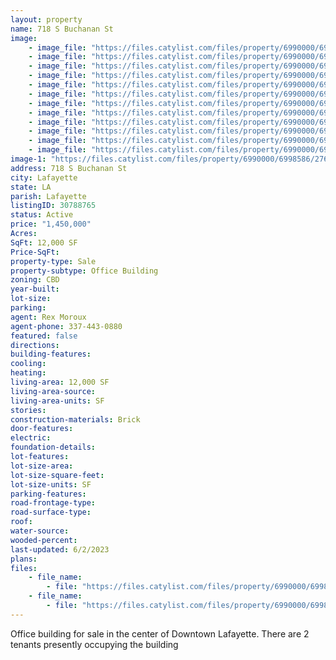 ```yaml
---
layout: property
name: 718 S Buchanan St
image:
    - image_file: "https://files.catylist.com/files/property/6990000/6998586/27598572_2.jpg"
    - image_file: "https://files.catylist.com/files/property/6990000/6998586/27598573_3.jpg"
    - image_file: "https://files.catylist.com/files/property/6990000/6998586/27598571_1.jpg"
    - image_file: "https://files.catylist.com/files/property/6990000/6998586/27598575_5.jpg"
    - image_file: "https://files.catylist.com/files/property/6990000/6998586/27598574_4.jpg"
    - image_file: "https://files.catylist.com/files/property/6990000/6998586/27652215_718_S_Buchanan_Flyer_Pg1.png"
    - image_file: "https://files.catylist.com/files/property/6990000/6998586/27652216_718_S_Buchanan_Flyer_Pg2.png"
    - image_file: "https://files.catylist.com/files/property/6990000/6998586/27652217_718_S_Buchanan_Flyer_Pg3.png"
    - image_file: "https://files.catylist.com/files/property/6990000/6998586/27652218_Flood_Map.PNG"
    - image_file: "https://files.catylist.com/files/property/6990000/6998586/27652219_Google_Maps.PNG"
    - image_file: "https://files.catylist.com/files/property/6990000/6998586/27652220_Site_Map.PNG"
    - image_file: "https://files.catylist.com/files/property/6990000/6998586/27652221_vicinity_Map___718_S._Buchanan.png"
image-1: "https://files.catylist.com/files/property/6990000/6998586/27613930_Front.PNG"
address: 718 S Buchanan St
city: Lafayette
state: LA
parish: Lafayette
listingID: 30788765
status: Active
price: "1,450,000"
Acres:
SqFt: 12,000 SF
Price-SqFt:
property-type: Sale
property-subtype: Office Building
zoning: CBD
year-built:
lot-size:
parking:
agent: Rex Moroux
agent-phone: 337-443-0880
featured: false
directions:
building-features:
cooling:
heating:
living-area: 12,000 SF
living-area-source:
living-area-units: SF
stories:
construction-materials: Brick
door-features:
electric:
foundation-details:
lot-features:
lot-size-area:
lot-size-square-feet:
lot-size-units: SF
parking-features:
road-frontage-type:
road-surface-type:
roof:
water-source:
wooded-percent:
last-updated: 6/2/2023
plans:
files:
    - file_name: 
        - file: "https://files.catylist.com/files/property/6990000/6998586/raw_27546885_Flood.pdf"
    - file_name: 
        - file: "https://files.catylist.com/files/property/6990000/6998586/raw_27652214_718_S_Buchanan_Flyer.pdf"
---
```

Office building for sale in the center of Downtown Lafayette. There are 2 tenants presently occupying the building
